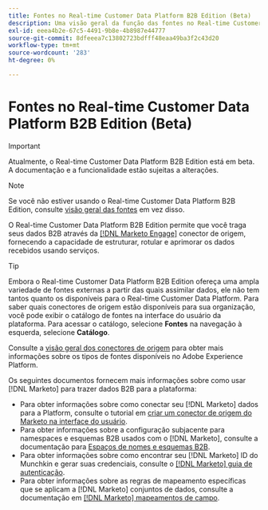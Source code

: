 ```yaml
---
title: Fontes no Real-time Customer Data Platform B2B Edition (Beta)
description: Uma visão geral da função das fontes no Real-time Customer Data Platform B2B Edition.
exl-id: eeea4b2e-67c5-4491-9b8e-4b8987e44777
source-git-commit: 8dfeeea7c13802723bdfff48eaa49ba3f2c43d20
workflow-type: tm+mt
source-wordcount: '283'
ht-degree: 0%

---
```


# Fontes no Real-time Customer Data Platform B2B Edition (Beta)

>[!IMPORTANT]
>
>Atualmente, o Real-time Customer Data Platform B2B Edition está em beta. A documentação e a funcionalidade estão sujeitas a alterações.

>[!NOTE]
>
>Se você não estiver usando o Real-time Customer Data Platform B2B Edition, consulte [visão geral das fontes](./sources-overview.md) em vez disso.

O Real-time Customer Data Platform B2B Edition permite que você traga seus dados B2B através da [[!DNL Marketo Engage]](../../sources/connectors/adobe-applications/marketo/marketo.md) conector de origem, fornecendo a capacidade de estruturar, rotular e aprimorar os dados recebidos usando serviços.

>[!TIP]
>
>Embora o Real-time Customer Data Platform B2B Edition ofereça uma ampla variedade de fontes externas a partir das quais assimilar dados, ele não tem tantos quanto os disponíveis para o Real-time Customer Data Platform. Para saber quais conectores de origem estão disponíveis para sua organização, você pode exibir o catálogo de fontes na interface do usuário da plataforma. Para acessar o catálogo, selecione **Fontes** na navegação à esquerda, selecione **Catálogo**.

Consulte a [visão geral dos conectores de origem](../../sources/home.md) para obter mais informações sobre os tipos de fontes disponíveis no Adobe Experience Platform.

Os seguintes documentos fornecem mais informações sobre como usar [!DNL Marketo] para trazer dados B2B para a plataforma:

* Para obter informações sobre como conectar seu [!DNL Marketo] dados para a Platform, consulte o tutorial em [criar um conector de origem do Marketo na interface do usuário](../../sources/tutorials/ui/create/adobe-applications/marketo.md).
* Para obter informações sobre a configuração subjacente para namespaces e esquemas B2B usados com o [!DNL Marketo], consulte a documentação para [Espaços de nomes e esquemas B2B](../../sources/connectors/adobe-applications/marketo/marketo-namespaces.md).
* Para obter informações sobre como encontrar seu [!DNL Marketo] ID do Munchkin e gerar suas credenciais, consulte o [[!DNL Marketo] guia de autenticação](../../sources/connectors/adobe-applications/marketo/marketo-auth.md).
* Para obter informações sobre as regras de mapeamento específicas que se aplicam a [!DNL Marketo] conjuntos de dados, consulte a documentação em [[!DNL Marketo] mapeamentos de campo](../../sources/connectors/adobe-applications//mapping/marketo.md).
